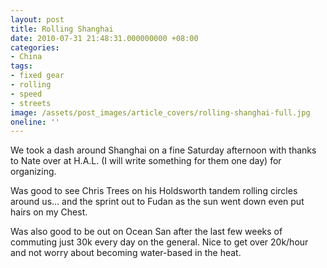 ```yaml
---
layout: post
title: Rolling Shanghai
date: 2010-07-31 21:48:31.000000000 +08:00
categories:
- China
tags:
- fixed gear
- rolling
- speed
- streets
image: /assets/post_images/article_covers/rolling-shanghai-full.jpg
oneline: ''
---
```

We took a dash around Shanghai on a fine Saturday afternoon with thanks to Nate over at H.A.L. (I will write something for them one day) for organizing.

Was good to see Chris Trees on his Holdsworth tandem rolling circles around us… and the sprint out to Fudan as the sun went down even put hairs on my Chest.

Was also good to be out on Ocean San after the last few weeks of commuting just 30k every day on the general. Nice to get over 20k/hour and not worry about becoming water-based in the heat.

